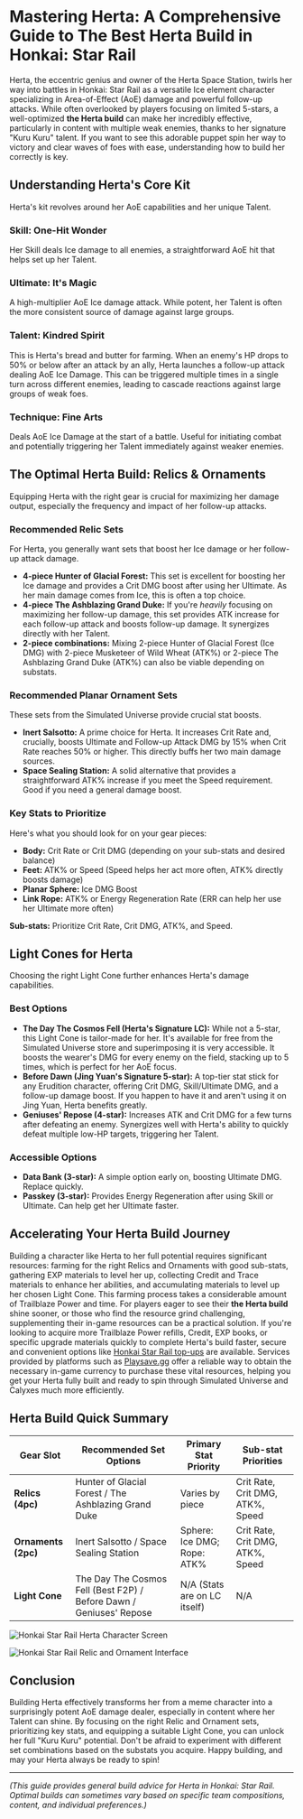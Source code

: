 # Mastering Herta: A Comprehensive Guide to The Best Herta Build in Honkai: Star Rail

Herta, the eccentric genius and owner of the Herta Space Station, twirls her way into battles in Honkai: Star Rail as a versatile Ice element character specializing in Area-of-Effect (AoE) damage and powerful follow-up attacks. While often overlooked by players focusing on limited 5-stars, a well-optimized **the Herta build** can make her incredibly effective, particularly in content with multiple weak enemies, thanks to her signature "Kuru Kuru" talent. If you want to see this adorable puppet spin her way to victory and clear waves of foes with ease, understanding how to build her correctly is key.

## Understanding Herta's Core Kit

Herta's kit revolves around her AoE capabilities and her unique Talent.

### Skill: One-Hit Wonder

Her Skill deals Ice damage to all enemies, a straightforward AoE hit that helps set up her Talent.

### Ultimate: It's Magic

A high-multiplier AoE Ice damage attack. While potent, her Talent is often the more consistent source of damage against large groups.

### Talent: Kindred Spirit

This is Herta's bread and butter for farming. When an enemy's HP drops to 50% or below after an attack by an ally, Herta launches a follow-up attack dealing AoE Ice Damage. This can be triggered multiple times in a single turn across different enemies, leading to cascade reactions against large groups of weak foes.

### Technique: Fine Arts

Deals AoE Ice Damage at the start of a battle. Useful for initiating combat and potentially triggering her Talent immediately against weaker enemies.

## The Optimal Herta Build: Relics & Ornaments

Equipping Herta with the right gear is crucial for maximizing her damage output, especially the frequency and impact of her follow-up attacks.

### Recommended Relic Sets

For Herta, you generally want sets that boost her Ice damage or her follow-up attack damage.

*   **4-piece Hunter of Glacial Forest:** This set is excellent for boosting her Ice damage and provides a Crit DMG boost after using her Ultimate. As her main damage comes from Ice, this is often a top choice.
*   **4-piece The Ashblazing Grand Duke:** If you're *heavily* focusing on maximizing her follow-up damage, this set provides ATK increase for each follow-up attack and boosts follow-up damage. It synergizes directly with her Talent.
*   **2-piece combinations:** Mixing 2-piece Hunter of Glacial Forest (Ice DMG) with 2-piece Musketeer of Wild Wheat (ATK%) or 2-piece The Ashblazing Grand Duke (ATK%) can also be viable depending on substats.

### Recommended Planar Ornament Sets

These sets from the Simulated Universe provide crucial stat boosts.

*   **Inert Salsotto:** A prime choice for Herta. It increases Crit Rate and, crucially, boosts Ultimate and Follow-up Attack DMG by 15% when Crit Rate reaches 50% or higher. This directly buffs her two main damage sources.
*   **Space Sealing Station:** A solid alternative that provides a straightforward ATK% increase if you meet the Speed requirement. Good if you need a general damage boost.

### Key Stats to Prioritize

Here's what you should look for on your gear pieces:

*   **Body:** Crit Rate or Crit DMG (depending on your sub-stats and desired balance)
*   **Feet:** ATK% or Speed (Speed helps her act more often, ATK% directly boosts damage)
*   **Planar Sphere:** Ice DMG Boost
*   **Link Rope:** ATK% or Energy Regeneration Rate (ERR can help her use her Ultimate more often)

**Sub-stats:** Prioritize Crit Rate, Crit DMG, ATK%, and Speed.

## Light Cones for Herta

Choosing the right Light Cone further enhances Herta's damage capabilities.

### Best Options

*   **The Day The Cosmos Fell (Herta's Signature LC):** While not a 5-star, this Light Cone is tailor-made for her. It's available for free from the Simulated Universe store and superimposing it is very accessible. It boosts the wearer's DMG for every enemy on the field, stacking up to 5 times, which is perfect for her AoE focus.
*   **Before Dawn (Jing Yuan's Signature 5-star):** A top-tier stat stick for any Erudition character, offering Crit DMG, Skill/Ultimate DMG, and a follow-up damage boost. If you happen to have it and aren't using it on Jing Yuan, Herta benefits greatly.
*   **Geniuses' Repose (4-star):** Increases ATK and Crit DMG for a few turns after defeating an enemy. Synergizes well with Herta's ability to quickly defeat multiple low-HP targets, triggering her Talent.

### Accessible Options

*   **Data Bank (3-star):** A simple option early on, boosting Ultimate DMG. Replace quickly.
*   **Passkey (3-star):** Provides Energy Regeneration after using Skill or Ultimate. Can help get her Ultimate faster.

## Accelerating Your Herta Build Journey

Building a character like Herta to her full potential requires significant resources: farming for the right Relics and Ornaments with good sub-stats, gathering EXP materials to level her up, collecting Credit and Trace materials to enhance her abilities, and accumulating materials to level up her chosen Light Cone. This farming process takes a considerable amount of Trailblaze Power and time. For players eager to see their **the Herta build** shine sooner, or those who find the resource grind challenging, supplementing their in-game resources can be a practical solution. If you're looking to acquire more Trailblaze Power refills, Credit, EXP books, or specific upgrade materials quickly to complete Herta's build faster, secure and convenient options like [Honkai Star Rail top-ups](https://www.playsave.gg/) are available. Services provided by platforms such as [Playsave.gg](https://www.playsave.gg/) offer a reliable way to obtain the necessary in-game currency to purchase these vital resources, helping you get your Herta fully built and ready to spin through Simulated Universe and Calyxes much more efficiently.

## Herta Build Quick Summary

| Gear Slot         | Recommended Set Options                      | Primary Stat Priority     | Sub-stat Priorities          |
| ----------------- | -------------------------------------------- | ------------------------- | ---------------------------- |
| **Relics (4pc)**  | Hunter of Glacial Forest / The Ashblazing Grand Duke | Varies by piece         | Crit Rate, Crit DMG, ATK%, Speed |
| **Ornaments (2pc)**| Inert Salsotto / Space Sealing Station       | Sphere: Ice DMG; Rope: ATK% | Crit Rate, Crit DMG, ATK%, Speed |
| **Light Cone**    | The Day The Cosmos Fell (Best F2P) / Before Dawn / Geniuses' Repose | N/A (Stats are on LC itself) | N/A                          |

![Honkai Star Rail Herta Character Screen](https://via.placeholder.com/600x400?text=Insert+Herta+Character+Screen+Image)

![Honkai Star Rail Relic and Ornament Interface](https://via.placeholder.com/600x400?text=Insert+Relic/Ornament+Inventory+Image)

## Conclusion

Building Herta effectively transforms her from a meme character into a surprisingly potent AoE damage dealer, especially in content where her Talent can shine. By focusing on the right Relic and Ornament sets, prioritizing key stats, and equipping a suitable Light Cone, you can unlock her full "Kuru Kuru" potential. Don't be afraid to experiment with different set combinations based on the substats you acquire. Happy building, and may your Herta always be ready to spin!

---

*(This guide provides general build advice for Herta in Honkai: Star Rail. Optimal builds can sometimes vary based on specific team compositions, content, and individual preferences.)*
